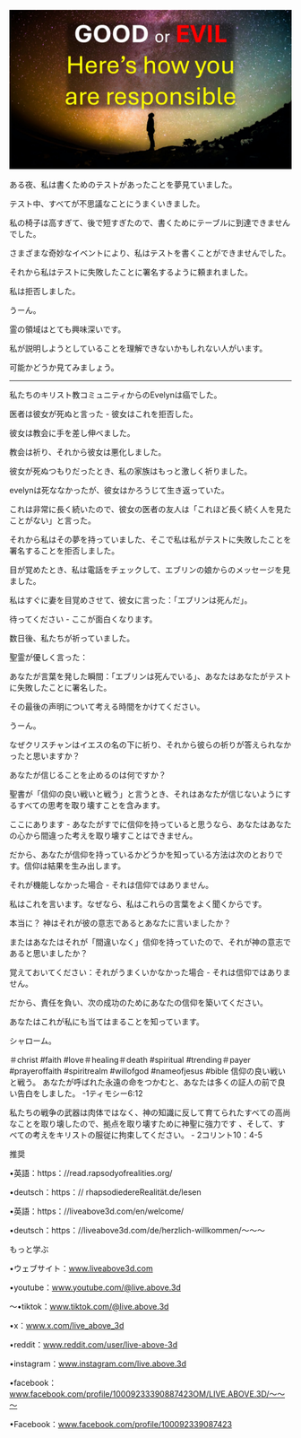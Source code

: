 ![Video cover image](../cover.jpg)

ある夜、私は書くためのテストがあったことを夢見ていました。

テスト中、すべてが不思議なことにうまくいきました。

私の椅子は高すぎて、後で短すぎたので、書くためにテーブルに到達できませんでした。

さまざまな奇妙なイベントにより、私はテストを書くことができませんでした。

それから私はテストに失敗したことに署名するように頼まれました。

私は拒否しました。

うーん。

霊の領域はと​​ても興味深いです。

私が説明しようとしていることを理解できないかもしれない人がいます。

可能かどうか見てみましょう。

---

私たちのキリスト教コミュニティからのEvelynは癌でした。

医者は彼女が死ぬと言った - 彼女はこれを拒否した。

彼女は教会に手を差し伸べました。

教会は祈り、それから彼女は悪化しました。

彼女が死ぬつもりだったとき、私の家族はもっと激しく祈りました。

evelynは死ななかったが、彼女はかろうじて生き返っていた。

これは非常に長く続いたので、彼女の医者の友人は「これほど長く続く人を見たことがない」と言った。

それから私はその夢を持っていました、そこで私は私がテストに失敗したことを署名することを拒否しました。

目が覚めたとき、私は電話をチェックして、エブリンの娘からのメッセージを見ました。

私はすぐに妻を目覚めさせて、彼女に言った：「エブリンは死んだ」。

待ってください - ここが面白くなります。

数日後、私たちが祈っていました。

聖霊が優しく言った：

あなたが言葉を発した瞬間：「エブリンは死んでいる」、あなたはあなたがテストに失敗したことに署名した。

その最後の声明について考える時間をかけてください。

うーん。

なぜクリスチャンはイエスの名の下に祈り、それから彼らの祈りが答えられなかったと思いますか？

あなたが信じることを止めるのは何ですか？

聖書が「信仰の良い戦いと戦う」と言うとき、それはあなたが信じないようにするすべての思考を取り壊すことを含みます。

ここにあります - あなたがすでに信仰を持っていると思うなら、あなたはあなたの心から間違った考えを取り壊すことはできません。

だから、あなたが信仰を持っているかどうかを知っている方法は次のとおりです。信仰は結果を生み出します。

それが機能しなかった場合 - それは信仰ではありません。

私はこれを言います。なぜなら、私はこれらの言葉をよく聞くからです。

本当に？ 神はそれが彼の意志であるとあなたに言いましたか？

またはあなたはそれが「間違いなく」信仰を持っていたので、それが神の意志であると思いましたか？

覚えておいてください：それがうまくいかなかった場合 - それは信仰ではありません。

だから、責任を負い、次の成功のためにあなたの信仰を築いてください。

あなたはこれが私にも当てはまることを知っています。

シャローム。

＃christ #faith #love＃healing＃death #spiritual #trending＃payer #prayeroffaith #spiritrealm #willofgod #nameofjesus #bible 信仰の良い戦いと戦う。 あなたが呼ばれた永遠の命をつかむと、あなたは多くの証人の前で良い告白をしました。 -1ティモシー6:12

私たちの戦争の武器は肉体ではなく、神の知識に反して育てられたすべての高尚なことを取り壊したので、拠点を取り壊すために神聖に強力です 、そして、すべての考えをキリストの服従に拘束してください。 -  2コリント10：4-5

推奨

•英語：https：//read.rapsodyofrealities.org/

•deutsch：https：// rhapsodiedereRealität.de/lesen

•英語：https：//liveabove3d.com/en/welcome/

•deutsch：https：//liveabove3d.com/de/herzlich-willkommen/〜〜〜 

もっと学ぶ

•ウェブサイト：www.liveabove3d.com

•youtube：www.youtube.com/@live.above.3d

〜•tiktok：www.tiktok.com/@live.above.3d

•x：www.x.com/live_above_3d

•reddit：www.reddit.com/user/live-above-3d

•instagram：www.instagram.com/live.above.3d

•facebook：www.facebook.com/profile/10009233390887423OM/LIVE.ABOVE.3D/〜〜〜 

•Facebook：www.facebook.com/profile/100092339087423